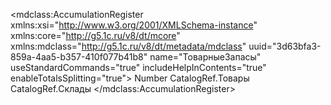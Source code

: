 <?xml version="1.0" encoding="UTF-8"?>
<mdclass:AccumulationRegister xmlns:xsi="http://www.w3.org/2001/XMLSchema-instance" xmlns:core="http://g5.1c.ru/v8/dt/mcore" xmlns:mdclass="http://g5.1c.ru/v8/dt/metadata/mdclass" uuid="3d63bfa3-859a-4aa5-b357-410f077b41b8" name="ТоварныеЗапасы" useStandardCommands="true" includeHelpInContents="true" enableTotalsSplitting="true">
  <synonym key="ru" value="Товарные запасы"/>
  <producedTypes>
    <selectionType typeId="49a2b8da-a5e1-4e71-84ca-49940e100641" valueTypeId="ba260554-3204-46b5-b86d-b50e8aac25be"/>
    <listType typeId="985a2965-bb77-4dd9-9b0e-8a2275882754" valueTypeId="0c78b60b-d27c-4037-b9c8-ce1c1e7f3c1b"/>
    <managerType typeId="963f367f-1da9-410e-86a5-01ea68d12809" valueTypeId="8c4ea888-571a-485e-847a-ea2a957fabca"/>
    <recordSetType typeId="b6aa72de-7191-4626-bb49-440e590c9e30" valueTypeId="3b605aec-deb6-406b-984b-f54e5b60edb2"/>
    <recordKeyType typeId="eefd5d13-874f-4932-bd8d-5434a9cd4995" valueTypeId="357ce2e0-7020-45cb-93f5-e26287b317f5"/>
    <recordType typeId="296e0a15-ef17-433f-bc92-c682940d6c44" valueTypeId="c88a4437-9c44-47d0-bde4-3f7807062a64"/>
  </producedTypes>
  <help>
    <pages lang="ru"/>
  </help>
  <standardAttributes name="RecordType" fullTextSearch="Use">
    <fillValue xsi:type="core:NullValue"/>
    <minValue xsi:type="core:NullValue"/>
    <maxValue xsi:type="core:NullValue"/>
  </standardAttributes>
  <standardAttributes name="Active" fullTextSearch="Use">
    <fillValue xsi:type="core:NullValue"/>
    <minValue xsi:type="core:NullValue"/>
    <maxValue xsi:type="core:NullValue"/>
  </standardAttributes>
  <standardAttributes name="LineNumber" fullTextSearch="Use">
    <fillValue xsi:type="core:NullValue"/>
    <minValue xsi:type="core:NullValue"/>
    <maxValue xsi:type="core:NullValue"/>
  </standardAttributes>
  <standardAttributes name="Recorder" fullTextSearch="Use">
    <fillValue xsi:type="core:NullValue"/>
    <minValue xsi:type="core:NullValue"/>
    <maxValue xsi:type="core:NullValue"/>
  </standardAttributes>
  <standardAttributes name="Period" fullTextSearch="Use">
    <fillValue xsi:type="core:NullValue"/>
    <minValue xsi:type="core:NullValue"/>
    <maxValue xsi:type="core:NullValue"/>
  </standardAttributes>
  <listPresentation key="ru" value="Регистр товарных запасов"/>
  <explanation key="ru" value="Изменения товарных запасов при поступлениях, продажах, корректировке товарных запасов"/>
  <resources uuid="533d06d0-646d-4a5b-9eff-c2051d4f9c8e" name="Количество" markNegatives="true" fillChecking="ShowError" fullTextSearch="Use">
    <synonym key="ru" value="Количество"/>
    <type>
      <types>Number</types>
      <numberQualifiers precision="10" scale="2"/>
    </type>
    <minValue xsi:type="core:NullValue"/>
    <maxValue xsi:type="core:NullValue"/>
  </resources>
  <dimensions uuid="2e7912d9-8486-4691-b340-237064466895" name="Товар" fillChecking="ShowError" fullTextSearch="Use" useInTotals="true">
    <synonym key="ru" value="Товар"/>
    <type>
      <types>CatalogRef.Товары</types>
    </type>
    <minValue xsi:type="core:NullValue"/>
    <maxValue xsi:type="core:NullValue"/>
  </dimensions>
  <dimensions uuid="372292cb-0fea-4097-a725-07f25efdafde" name="Склад" fillChecking="ShowError" fullTextSearch="Use" useInTotals="true">
    <synonym key="ru" value="Склад"/>
    <type>
      <types>CatalogRef.Склады</types>
    </type>
    <minValue xsi:type="core:NullValue"/>
    <maxValue xsi:type="core:NullValue"/>
  </dimensions>
</mdclass:AccumulationRegister>
